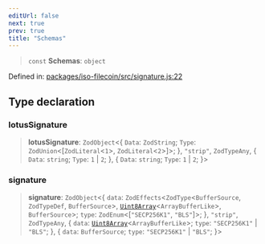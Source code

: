 ```yaml
---
editUrl: false
next: true
prev: true
title: "Schemas"
---
```


> `const` **Schemas**: `object`

Defined in: [packages/iso-filecoin/src/signature.js:22](https://github.com/hugomrdias/filecoin/blob/main/packages/iso-filecoin/src/signature.js#L22)

## Type declaration

### lotusSignature

> **lotusSignature**: `ZodObject`\<\{ `Data`: `ZodString`; `Type`: `ZodUnion`\<\[`ZodLiteral`\<`1`\>, `ZodLiteral`\<`2`\>\]\>; \}, `"strip"`, `ZodTypeAny`, \{ `Data`: `string`; `Type`: `1` \| `2`; \}, \{ `Data`: `string`; `Type`: `1` \| `2`; \}\>

### signature

> **signature**: `ZodObject`\<\{ `data`: `ZodEffects`\<`ZodType`\<`BufferSource`, `ZodTypeDef`, `BufferSource`\>, [`Uint8Array`](https://developer.mozilla.org/docs/Web/JavaScript/Reference/Global_Objects/Uint8Array)\<`ArrayBufferLike`\>, `BufferSource`\>; `type`: `ZodEnum`\<\[`"SECP256K1"`, `"BLS"`\]\>; \}, `"strip"`, `ZodTypeAny`, \{ `data`: [`Uint8Array`](https://developer.mozilla.org/docs/Web/JavaScript/Reference/Global_Objects/Uint8Array)\<`ArrayBufferLike`\>; `type`: `"SECP256K1"` \| `"BLS"`; \}, \{ `data`: `BufferSource`; `type`: `"SECP256K1"` \| `"BLS"`; \}\>

